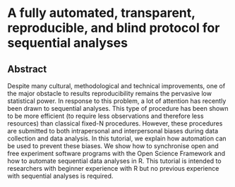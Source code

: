 # A fully automated, transparent, reproducible, and blind protocol for sequential analyses

## Abstract

Despite many cultural, methodological and technical improvements, one of the major obstacle to results reproducibility remains the pervasive low statistical power. In response to this problem, a lot of attention has recently been drawn to sequential analyses. This type of procedure has been shown to be more efficient (to require less observations and therefore less resources) than classical fixed-N procedures. However, these procedures are submitted to both intrapersonal and interpersonal biases during data collection and data analysis. In this tutorial, we explain how automation can be used to prevent these biases. We show how to synchronise open and free experiment software programs with the Open Science Framework and how to automate sequential data analyses in R. This tutorial is intended to researchers with beginner experience with R but no previous experience with sequential analyses is required.
